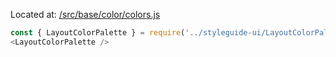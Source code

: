 Located at: [/src/base/color/colors.js](https://github.com/wearethescenery/ether-system-react/blob/master/src/base/color/colors.js)

```js noeditor
const { LayoutColorPalette } = require('../styleguide-ui/LayoutColorPalette');
<LayoutColorPalette />
```
